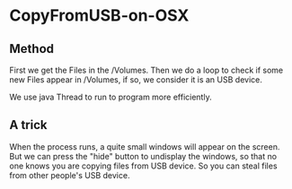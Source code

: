 # CopyFromUSB-on-OSX

## Method

First we get the Files in the /Volumes. Then we do a loop to check if some new Files appear in /Volumes, if so, we consider it is an USB device.

We use java Thread to run to program more efficiently.

## A trick

When the process runs, a quite small windows will appear on the screen. But we can press the "hide" button to undisplay the windows, so that no one knows you are copying files from USB device. So you can steal files from other people's USB device.